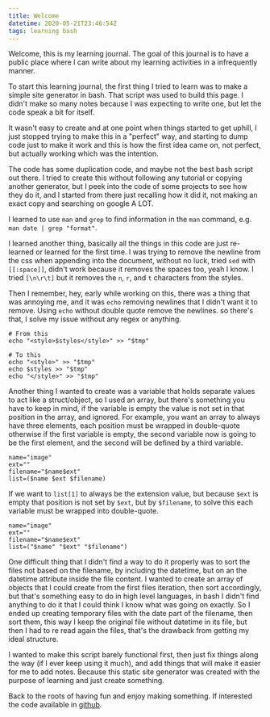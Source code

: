 ```yaml
---
title: Welcome 
datetime: 2020-05-21T23:46:54Z
tags: learning bash
---
```

Welcome, this is my learning journal. The goal of this journal is to have a public place where I can write about my learning activities in a infrequently manner.

To start this learning journal, the first thing I tried to learn was to make a simple site generator in bash. That script was used to build this page. I didn't make so many notes because I was expecting to write one, but let the code speak a bit for itself.
<!--more-->

It wasn't easy to create and at one point when things started to get uphill, I just stopped trying to make this in a "perfect" way, and starting to dump code just to make it work and this is how the first idea came on, not perfect, but actually working which was the intention.

The code has some duplication code, and maybe not the best bash script out there. I tried to create this without following any tutorial or copying another generator, but I peek into the code of some projects to see how they do it, and I started from there just recalling how it did it, not making an exact copy and searching on google A LOT.

I learned to use `man` and `grep` to find information in the `man` command, e.g. `man date | grep "format"`.

I learned another thing, basically all the things in this code are just re-learned or learned for the first time. I was trying to remove the newline from the css when appending into the document, without no luck, tried `sed` with `[[:space]]`, didn't work because it removes the spaces too, yeah I know. I tried `[\n\r\t]` but it removes the `n`, `r`, and `t` characters from the styles.

Then I remember, hey, early while working on this, there was a thing that  was annoying me, and it was `echo` removing newlines that I didn't want it to remove. Using `echo` without double quote remove the newlines. so there's that, I solve my issue without any regex or anything.

	# From this
	echo "<style>$styles</style>" >> "$tmp"

	# To this
	echo "<style>" >> "$tmp"
	echo $styles >> "$tmp"
	echo "</style>" >> "$tmp"

Another thing I wanted to create was a variable that holds separate values to act like a struct/object, so I used an array, but there's something you have to keep in mind, if the variable is empty the value is not set in that position in the array, and ignored. For example, you want an array to always have three elements, each position must be wrapped in double-quote otherwise if the first variable is empty, the second variable now is going to be the first element, and the second will be defined by a third variable.

	name="image"
	ext=""
	filename="$name$ext"
	list=($name $ext $filename)

If we want to `list[1]` to always be the extension value, but because `$ext` is empty that position is not set by `$ext`, but by `$filename`, to solve this each variable must be wrapped into double-quote.

	name="image"
	ext=""
	filename="$name$ext"
	list=("$name" "$ext" "$filename")

One difficult thing that I didn't find a way to do it properly was to sort the files not based on the filename, by including the datetime, but on an the datetime attribute inside the file content. I wanted to create an array of objects that I could create from the first files iteration, then sort accordingly, but that's something easy to do in high level languages, in bash I didn't find anything to do it that I could think I know what was going on exactly. So I ended up creating temporary files with the date part of the filename, then sort them, this way I keep the original file without datetime in its file, but then I had to re read again the files, that's the drawback from getting my ideal structure.

I wanted to make this script barely functional first, then just fix things along the way (if I ever keep using it much), and add things that will make it easier for me to add notes. Because this static site generator was created with the purpose of learning and just create something.

Back to the roots of having fun and enjoy making something. If interested the code available in [github](https://github.com/wellingguzman/b.sh).
